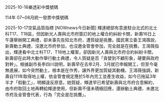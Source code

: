 
2025-10-16樂透彩中獎號碼

                                
114年 07~08月統一發票中獎號碼
                             
2025-10-17空氣品質指標
                              [NOWnews今日新聞] 輝達總部有意進駐台北式的北士科T17、T18區，但因新光人壽與北市府簽訂的地上權合約糾紛卡關，新壽16日上午還舉辦開工典禮，卻未事先告知北市府，遭質疑是挑釁。國民黨立委王鴻薇說，新壽動土典禮，沒邀北市府參加，也沒邀金管會參加，完全就是在挑釁。王鴻薇指出，輝達看中北士科T17、T18地上權案，卻因新光人壽與北市府合約糾紛卡關，新壽卻在此時大動作舉行動土典禮，令人質疑是否「貪婪到不顧形象，硬要與政府對幹」。根據副市長李四川說明，新壽早在去年2月、3月就已申報開工，但至今毫無進展，如今突然動土，根本是在作秀，讓外界更加質疑其動機。王鴻薇強調，新壽自111年取得地上權，依金管會規定應於5年內完工並產生收益，如今已拖延3年半才「假動工」，明顯違反原意。她質疑，輝達早已希望新壽與北市府合意解約，由市府取回土地再轉給輝達使用，但新壽不僅未積極回應，還辦動土典禮、未邀北市府及金管會代表，行為「完全是在挑釁」。